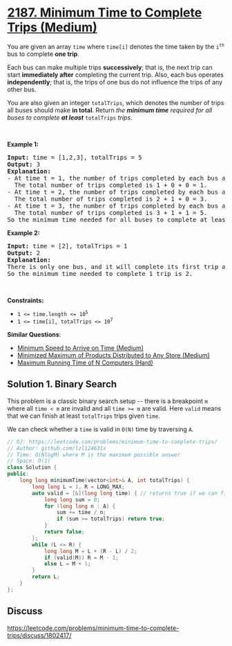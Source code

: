 # [2187. Minimum Time to Complete Trips (Medium)](https://leetcode.com/problems/minimum-time-to-complete-trips/)

<p>You are given an array <code>time</code> where <code>time[i]</code> denotes the time taken by the <code>i<sup>th</sup></code> bus to complete <strong>one trip</strong>.</p>

<p>Each bus can make multiple trips <strong>successively</strong>; that is, the next trip can start <strong>immediately after</strong> completing the current trip. Also, each bus operates <strong>independently</strong>; that is, the trips of one bus do not influence the trips of any other bus.</p>

<p>You are also given an integer <code>totalTrips</code>, which denotes the number of trips all buses should make <strong>in total</strong>. Return <em>the <strong>minimum time</strong> required for all buses to complete <strong>at least</strong> </em><code>totalTrips</code><em> trips</em>.</p>

<p>&nbsp;</p>
<p><strong>Example 1:</strong></p>

<pre><strong>Input:</strong> time = [1,2,3], totalTrips = 5
<strong>Output:</strong> 3
<strong>Explanation:</strong>
- At time t = 1, the number of trips completed by each bus are [1,0,0]. 
  The total number of trips completed is 1 + 0 + 0 = 1.
- At time t = 2, the number of trips completed by each bus are [2,1,0]. 
  The total number of trips completed is 2 + 1 + 0 = 3.
- At time t = 3, the number of trips completed by each bus are [3,1,1]. 
  The total number of trips completed is 3 + 1 + 1 = 5.
So the minimum time needed for all buses to complete at least 5 trips is 3.
</pre>

<p><strong>Example 2:</strong></p>

<pre><strong>Input:</strong> time = [2], totalTrips = 1
<strong>Output:</strong> 2
<strong>Explanation:</strong>
There is only one bus, and it will complete its first trip at t = 2.
So the minimum time needed to complete 1 trip is 2.
</pre>

<p>&nbsp;</p>
<p><strong>Constraints:</strong></p>

<ul>
	<li><code>1 &lt;= time.length &lt;= 10<sup>5</sup></code></li>
	<li><code>1 &lt;= time[i], totalTrips &lt;= 10<sup>7</sup></code></li>
</ul>


**Similar Questions**:
* [Minimum Speed to Arrive on Time (Medium)](https://leetcode.com/problems/minimum-speed-to-arrive-on-time/)
* [Minimized Maximum of Products Distributed to Any Store (Medium)](https://leetcode.com/problems/minimized-maximum-of-products-distributed-to-any-store/)
* [Maximum Running Time of N Computers (Hard)](https://leetcode.com/problems/maximum-running-time-of-n-computers/)

## Solution 1. Binary Search

This problem is a classic binary search setup -- there is a breakpoint `m` where all `time < m` are invalid and all `time >= m` are valid. Here `valid` means that we can finish at least `totalTrips` trips given `time`.

We can check whether a `time` is valid in `O(N)` time by traversing `A`.

```cpp
// OJ: https://leetcode.com/problems/minimum-time-to-complete-trips/
// Author: github.com/lzl124631x
// Time: O(NlogM) where M is the maximum possible answer
// Space: O(1)
class Solution {
public:
    long long minimumTime(vector<int>& A, int totalTrips) {
        long long L = 1, R = LONG_MAX;
        auto valid = [&](long long time) { // returns true if we can finish `totalTrips` trips given `time`
            long long sum = 0;
            for (long long n : A) {
                sum += time / n;
                if (sum >= totalTrips) return true; 
            }
            return false;
        };
        while (L <= R) {
            long long M = L + (R - L) / 2;
            if (valid(M)) R = M - 1;
            else L = M + 1;
        }
        return L;
    }
};
```

## Discuss

https://leetcode.com/problems/minimum-time-to-complete-trips/discuss/1802417/